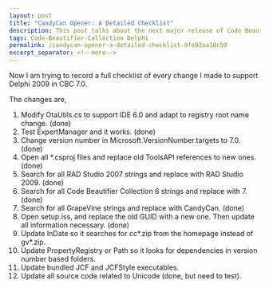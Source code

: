 ```yaml
---
layout: post
title: "CandyCan Opener: A Detailed Checklist"
description: This post talks about the next major release of Code Beautifier Collection.
tags: Code-Beautifier-Collection Delphi
permalink: /candycan-opener-a-detailed-checklist-9fe92aa18c59
excerpt_separator: <!--more-->
---
```

Now I am trying to record a full checklist of every change I made to support Delphi 2009 in CBC 7.0.
<!--more-->

The changes are,

1. Modify OtaUtils.cs to support IDE 6.0 and adapt to registry root name change. (done)
1. Test ExpertManager and it works. (done)
1. Change version number in Microsoft.VersionNumber.targets to 7.0. (done)
1. Open all *.csproj files and replace old ToolsAPI references to new ones. (done)
1. Search for all RAD Studio 2007 strings and replace with RAD Studio 2009. (done)
1. Search for all Code Beautifier Collection 6 strings and replace with 7. (done)
1. Search for all GrapeVine strings and replace with CandyCan. (done)
1. Open setup.iss, and replace the old GUID with a new one. Then update all information necessary. (done)
1. Update InDate so it searches for cc*.zip from the homepage instead of gv*.zip.
1. Update PropertyRegistry or Path so it looks for dependencies in version number based folders.
1. Update bundled JCF and JCFStyle executables.
1. Update all source code related to Unicode (done, but need to test).
